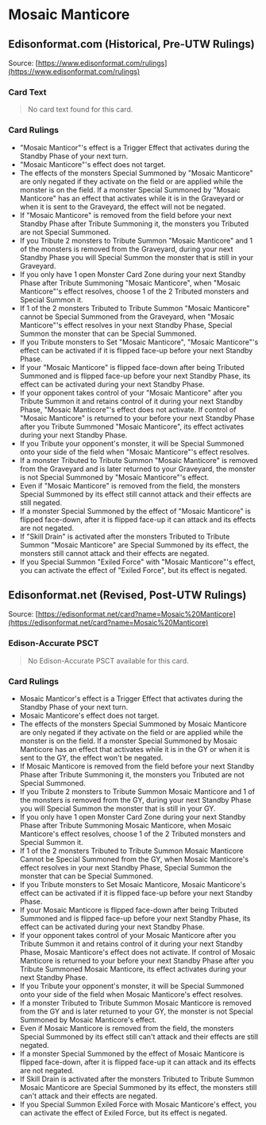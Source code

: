 # Mosaic Manticore

## Edisonformat.com (Historical, Pre-UTW Rulings)

Source: [https://www.edisonformat.com/rulings](https://www.edisonformat.com/rulings)

### Card Text

> No card text found for this card.

### Card Rulings

*   "Mosaic Manticor"'s effect is a Trigger Effect that activates during the Standby Phase of your next turn.
*   "Mosaic Manticore"'s effect does not target.
*   The effects of the monsters Special Summoned by "Mosaic Manticore" are only negated if they activate on the field or are applied while the monster is on the field. If a monster Special Summoned by "Mosaic Manticore" has an effect that activates while it is in the Graveyard or when it is sent to the Graveyard, the effect will not be negated.
*   If "Mosaic Manticore" is removed from the field before your next Standby Phase after Tribute Summoning it, the monsters you Tributed are not Special Summoned.
*   If you Tribute 2 monsters to Tribute Summon "Mosaic Manticore" and 1 of the monsters is removed from the Graveyard, during your next Standby Phase you will Special Summon the monster that is still in your Graveyard.
*   If you only have 1 open Monster Card Zone during your next Standby Phase after Tribute Summoning "Mosaic Manticore", when "Mosaic Manticore"'s effect resolves, choose 1 of the 2 Tributed monsters and Special Summon it.
*   If 1 of the 2 monsters Tributed to Tribute Summon "Mosaic Manticore" cannot be Special Summoned from the Graveyard, when "Mosaic Manticore"'s effect resolves in your next Standby Phase, Special Summon the monster that can be Special Summoned.
*   If you Tribute monsters to Set "Mosaic Manticore", "Mosaic Manticore"'s effect can be activated if it is flipped face-up before your next Standby Phase.
*   If your "Mosaic Manticore" is flipped face-down after being Tributed Summoned and is flipped face-up before your next Standby Phase, its effect can be activated during your next Standby Phase.
*   If your opponent takes control of your "Mosaic Manticore" after you Tribute Summon it and retains control of it during your next Standby Phase, "Mosaic Manticore"'s effect does not activate. If control of "Mosaic Manticore" is returned to your before your next Standby Phase after you Tribute Summoned "Mosaic Manticore", its effect activates during your next Standby Phase.
*   If you Tribute your opponent's monster, it will be Special Summoned onto your side of the field when "Mosaic Manticore"'s effect resolves.
*   If a monster Tributed to Tribute Summon "Mosaic Manticore" is removed from the Graveyard and is later returned to your Graveyard, the monster is not Special Summoned by "Mosaic Manticore"'s effect.
*   Even if "Mosaic Manticore" is removed from the field, the monsters Special Summoned by its effect still cannot attack and their effects are still negated.
*   If a monster Special Summoned by the effect of "Mosaic Manticore" is flipped face-down, after it is flipped face-up it can attack and its effects are not negated.
*   If "Skill Drain" is activated after the monsters Tributed to Tribute Summon "Mosaic Manticore" are Special Summoned by its effect, the monsters still cannot attack and their effects are negated.
*   If you Special Summon "Exiled Force" with "Mosaic Manticore"'s effect, you can activate the effect of "Exiled Force", but its effect is negated.

## Edisonformat.net (Revised, Post-UTW Rulings)

Source: [https://edisonformat.net/card?name=Mosaic%20Manticore](https://edisonformat.net/card?name=Mosaic%20Manticore)

### Edison-Accurate PSCT

> No Edison-Accurate PSCT available for this card.

### Card Rulings

*   Mosaic Manticor's effect is a Trigger Effect that activates during the Standby Phase of your next turn.
*   Mosaic Manticore's effect does not target.
*   The effects of the monsters Special Summoned by Mosaic Manticore are only negated if they activate on the field or are applied while the monster is on the field. If a monster Special Summoned by Mosaic Manticore has an effect that activates while it is in the GY or when it is sent to the GY, the effect won't be negated.
*   If Mosaic Manticore is removed from the field before your next Standby Phase after Tribute Summoning it, the monsters you Tributed are not Special Summoned.
*   If you Tribute 2 monsters to Tribute Summon Mosaic Manticore and 1 of the monsters is removed from the GY, during your next Standby Phase you will Special Summon the monster that is still in your GY.
*   If you only have 1 open Monster Card Zone during your next Standby Phase after Tribute Summoning Mosaic Manticore, when Mosaic Manticore's effect resolves, choose 1 of the 2 Tributed monsters and Special Summon it.
*   If 1 of the 2 monsters Tributed to Tribute Summon Mosaic Manticore Cannot be Special Summoned from the GY, when Mosaic Manticore's effect resolves in your next Standby Phase, Special Summon the monster that can be Special Summoned.
*   If you Tribute monsters to Set Mosaic Manticore, Mosaic Manticore's effect can be activated if it is flipped face-up before your next Standby Phase.
*   If your Mosaic Manticore is flipped face-down after being Tributed Summoned and is flipped face-up before your next Standby Phase, its effect can be activated during your next Standby Phase.
*   If your opponent takes control of your Mosaic Manticore after you Tribute Summon it and retains control of it during your next Standby Phase, Mosaic Manticore's effect does not activate. If control of Mosaic Manticore is returned to your before your next Standby Phase after you Tribute Summoned Mosaic Manticore, its effect activates during your next Standby Phase.
*   If you Tribute your opponent's monster, it will be Special Summoned onto your side of the field when Mosaic Manticore's effect resolves.
*   If a monster Tributed to Tribute Summon Mosaic Manticore is removed from the GY and is later returned to your GY, the monster is not Special Summoned by Mosaic Manticore's effect.
*   Even if Mosaic Manticore is removed from the field, the monsters Special Summoned by its effect still can't attack and their effects are still negated.
*   If a monster Special Summoned by the effect of Mosaic Manticore is flipped face-down, after it is flipped face-up it can attack and its effects are not negated.
*   If Skill Drain is activated after the monsters Tributed to Tribute Summon Mosaic Manticore are Special Summoned by its effect, the monsters still can't attack and their effects are negated.
*   If you Special Summon Exiled Force with Mosaic Manticore's effect, you can activate the effect of Exiled Force, but its effect is negated.
            